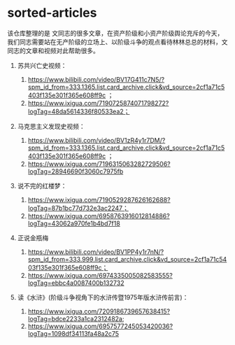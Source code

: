 # sorted-articles

该仓库整理的是 文同志的很多文章，在资产阶级和小资产阶级舆论充斥的今天，我们同志需要站在无产阶级的立场上、以阶级斗争的观点看待林林总总的材料，文同志的文章和视频对此帮助很多。

1. 苏共兴亡史视频： 
   1.  https://www.bilibili.com/video/BV17G411c7N5/?spm_id_from=333.1365.list.card_archive.click&vd_source=2cf1a71c5403f135e301f365e608ff9c ；
   2.   https://www.ixigua.com/7190725874071798272?logTag=48da5614336f80533ea2；

2. 马克思主义发现史视频：
   1.  https://www.bilibili.com/video/BV1zR4y1r7DM/?spm_id_from=333.1365.list.card_archive.click&vd_source=2cf1a71c5403f135e301f365e608ff9c ；
   2.  https://www.ixigua.com/7196315063282729506?logTag=28946690f3060c7975fb 

3. 说不完的红楼梦：
   1. https://www.ixigua.com/7190529287626162688?logTag=87b1bc77d732e3ac2247；
   2. https://www.ixigua.com/6958763916012814886?logTag=43062a970fe1b4bd7f18

4. 正说金瓶梅
   1.  https://www.bilibili.com/video/BV1PP4y1r7nN/?spm_id_from=333.999.list.card_archive.click&vd_source=2cf1a71c5403f135e301f365e608ff9c；
   2.  https://www.ixigua.com/6974335005082583555?logTag=ebbc4a0087400b132732

5. 读《水浒》(阶级斗争视角下的水浒传暨1975年版水浒传前言)：
   1. https://www.ixigua.com/7209186739657638415?logTag=bdce2233a1ca2312482a;
   2. https://www.ixigua.com/6957577245053420036?logTag=1098df34113fa48a2c75
